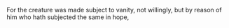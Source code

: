 For the creature was made subject to vanity, not willingly, but by reason of him who hath subjected the same in hope,
